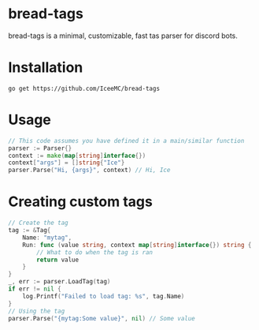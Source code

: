# bread-tags
bread-tags is a minimal, customizable, fast tas parser for discord bots.

# Installation
`go get https://github.com/IceeMC/bread-tags`

# Usage
```go
// This code assumes you have defined it in a main/similar function
parser := Parser{}
context := make(map[string]interface{})
context["args"] = []string{"Ice"}
parser.Parse("Hi, {args}", context) // Hi, Ice
```

# Creating custom tags
```go
// Create the tag
tag := &Tag{
	Name: "mytag",
	Run: func (value string, context map[string]interface{}) string {
		// What to do when the tag is ran
		return value
	}
}
_, err := parser.LoadTag(tag)
if err != nil {
	log.Printf("Failed to load tag: %s", tag.Name)
}
// Using the tag
parser.Parse("{mytag:Some value}", nil) // Some value
```